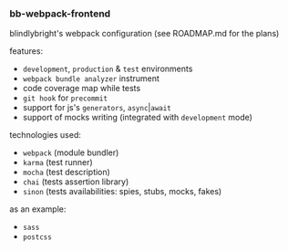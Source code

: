 ### bb-webpack-frontend

blindlybright's webpack configuration (see ROADMAP.md for the plans)

features:

* `development`, `production` & `test` environments
* `webpack bundle analyzer` instrument
* code coverage map while tests
* `git hook` for `precommit`
* support for js's `generators`, `async`|`await`
* support of mocks writing (integrated with `development` mode)

technologies used:

* `webpack` (module bundler)
* `karma` (test runner)
* `mocha` (test description)
* `chai` (tests assertion library)
* `sinon` (tests availabilities: spies, stubs, mocks, fakes)

as an example:

* `sass`
* `postcss`
